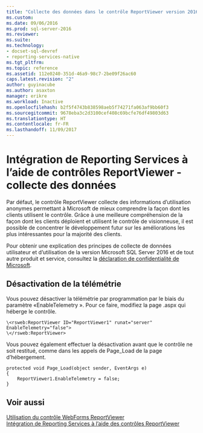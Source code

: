 ```yaml
---
title: "Collecte des données dans le contrôle ReportViewer version 2016 | Microsoft Docs"
ms.custom: 
ms.date: 09/06/2016
ms.prod: sql-server-2016
ms.reviewer: 
ms.suite: 
ms.technology:
- docset-sql-devref
- reporting-services-native
ms.tgt_pltfrm: 
ms.topic: reference
ms.assetid: 112e0240-351d-46a9-98c7-2be09f26ac60
caps.latest.revision: "2"
author: guyinacube
ms.author: asaxton
manager: erikre
ms.workload: Inactive
ms.openlocfilehash: b2f5f4743b838598aeb5f74271fa063af9bb60f3
ms.sourcegitcommit: 9678eba3c2d3100cef408c69bcfe76df49803d63
ms.translationtype: HT
ms.contentlocale: fr-FR
ms.lasthandoff: 11/09/2017
---
```

# <a name="integrating-reporting-services-using-reportviewer-controls---data-collection"></a>Intégration de Reporting Services à l’aide de contrôles ReportViewer - collecte des données
Par défaut, le contrôle ReportViewer collecte des informations d’utilisation anonymes permettant à Microsoft de mieux comprendre la façon dont les clients utilisent le contrôle. Grâce à une meilleure compréhension de la façon dont les clients déploient et utilisent le contrôle de visionneuse, il est possible de concentrer le développement futur sur les améliorations les plus intéressantes pour la majorité des clients.

Pour obtenir une explication des principes de collecte de données utilisateur et d’utilisation de la version Microsoft SQL Server 2016 et de tout autre produit et service, consultez la [déclaration de confidentialité de Microsoft](https://www.microsoft.com/EN-US/privacystatement/SQLServer/Default.aspx).

## <a name="opting-out-of-telemetry"></a>Désactivation de la télémétrie

Vous pouvez désactiver la télémétrie par programmation par le biais du paramètre «EnableTelemetry ». Pour ce faire, modifiez la page .aspx qui héberge le contrôle.

```
\<rsweb:ReportViewer ID="ReportViewer1" runat="server" EnableTelemetry="false">
\</rsweb:ReportViewer>
```

Vous pouvez également effectuer la désactivation avant que le contrôle ne soit restitué, comme dans les appels de Page_Load de la page d’hébergement.
    
```
protected void Page_Load(object sender, EventArgs e)
{
    ReportViewer1.EnableTelemetry = false;
}
```
## <a name="see-also"></a>Voir aussi

[Utilisation du contrôle WebForms ReportViewer](../../reporting-services/application-integration/using-the-webforms-reportviewer-control.md)  
[Intégration de Reporting Services à l’aide des contrôles ReportViewer](../../reporting-services/application-integration/integrating-reporting-services-using-reportviewer-controls.md) 




